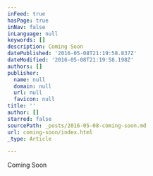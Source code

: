 ```yaml
---
inFeed: true
hasPage: true
inNav: false
inLanguage: null
keywords: []
description: Coming Soon
datePublished: '2016-05-08T21:19:58.837Z'
dateModified: '2016-05-08T21:19:58.198Z'
authors: []
publisher:
  name: null
  domain: null
  url: null
  favicon: null
title: ''
author: []
starred: false
sourcePath: _posts/2016-05-08-coming-soon.md
url: coming-soon/index.html
_type: Article

---
```

Coming Soon